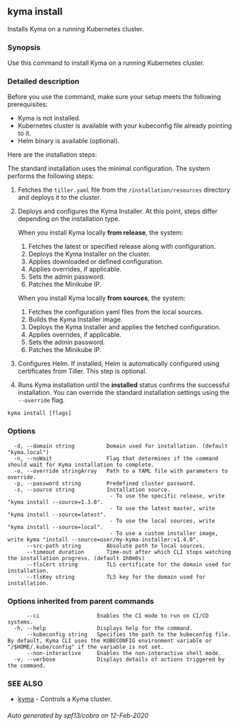 ## kyma install

Installs Kyma on a running Kubernetes cluster.

### Synopsis

Use this command to install Kyma on a running Kubernetes cluster.

### Detailed description

Before you use the command, make sure your setup meets the following prerequisites:

* Kyma is not installed.
* Kubernetes cluster is available with your kubeconfig file already pointing to it.
* Helm binary is available (optional).

Here are the installation steps:

The standard installation uses the minimal configuration. The system performs the following steps:
1. Fetches the `tiller.yaml` file from the `/installation/resources` directory and deploys it to the cluster.
2. Deploys and configures the Kyma Installer. At this point, steps differ depending on the installation type.

    When you install Kyma locally **from release**, the system:
    1. Fetches the latest or specified release along with configuration.
    2. Deploys the Kyma Installer on the cluster.
    3. Applies downloaded or defined configuration.
    4. Applies overrides, if applicable.
    5. Sets the admin password.
    6. Patches the Minikube IP.
	
    When you install Kyma locally **from sources**, the system:
    1. Fetches the configuration yaml files from the local sources.
    2. Builds the Kyma Installer image.
    3. Deploys the Kyma Installer and applies the fetched configuration.
    4. Applies overrides, if applicable.
    5. Sets the admin password.
    6. Patches the Minikube IP.
    
3. Configures Helm. If installed, Helm is automatically configured using certificates from Tiller. This step is optional.
4. Runs Kyma installation until the **installed** status confirms the successful installation. You can override the standard installation settings using the `--override` flag.



```
kyma install [flags]
```

### Options

```
  -d, --domain string          Domain used for installation. (default "kyma.local")
  -n, --noWait                 Flag that determines if the command should wait for Kyma installation to complete.
  -o, --override stringArray   Path to a YAML file with parameters to override.
  -p, --password string        Predefined cluster password.
  -s, --source string          Installation source. 
                               	- To use the specific release, write "kyma install --source=1.3.0".
                               	- To use the latest master, write "kyma install --source=latest".
                               	- To use the local sources, write "kyma install --source=local". 
                               	- To use a custom installer image, write kyma "install --source=user/my-kyma-installer:v1.4.0".
      --src-path string        Absolute path to local sources.
      --timeout duration       Time-out after which CLI stops watching the installation progress. (default 1h0m0s)
      --tlsCert string         TLS certificate for the domain used for installation.
      --tlsKey string          TLS key for the domain used for installation.
```

### Options inherited from parent commands

```
      --ci                  Enables the CI mode to run on CI/CD systems.
  -h, --help                Displays help for the command.
      --kubeconfig string   Specifies the path to the kubeconfig file. By default, Kyma CLI uses the KUBECONFIG environment variable or "/$HOME/.kube/config" if the variable is not set.
      --non-interactive     Enables the non-interactive shell mode.
  -v, --verbose             Displays details of actions triggered by the command.
```

### SEE ALSO

* [kyma](kyma.md)	 - Controls a Kyma cluster.

###### Auto generated by spf13/cobra on 12-Feb-2020
